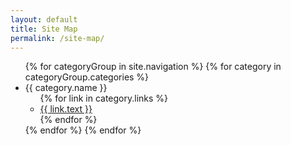 ```yaml
---
layout: default
title: Site Map
permalink: /site-map/
---
```


<ul>
{% for categoryGroup in site.navigation %}
  {% for category in categoryGroup.categories %}
    <li>
      <span>{{ category.name }}</span>
      <ul>
        {% for link in category.links %}
          <li><a href="{{ link.url | relative_url }}">{{ link.text }}</a></li>
        {% endfor %}
      </ul>
    </li>
  {% endfor %}
{% endfor %}
</ul>
